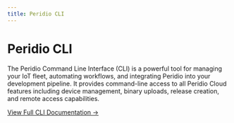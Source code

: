 ```yaml
---
title: Peridio CLI
---
```


# Peridio CLI

The Peridio Command Line Interface (CLI) is a powerful tool for managing your IoT fleet, automating workflows, and integrating Peridio into your development pipeline. It provides command-line access to all Peridio Cloud features including device management, binary uploads, release creation, and remote access capabilities.

[View Full CLI Documentation →](/peridio-cli)
